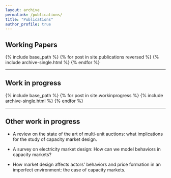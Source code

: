 ```yaml
---
layout: archive
permalink: /publications/
title: "Publications"
author_profile: true
---
```


Working Papers 
----

{% include base_path %}
{% for post in site.publications reversed %}
  {% include archive-single.html %}
{% endfor %}

------

Work in progress
----

{% include base_path %}
{% for post in site.workinprogress %}
  {% include archive-single.html %}
{% endfor %}

------

Other work in progress
----

  * A review on the state of the art of multi-unit auctions: what implications for the study of capacity market design.

  * A survey on electricity market design: How can we model behaviors in capacity markets?
  
  * How market design affects actors' behaviors and price formation in an imperfect environment: the case of capacity markets. 



